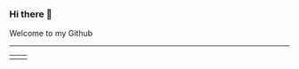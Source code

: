 ### Hi there 👋
Welcome to my Github
<hr>

<!-- ![liux1118's github stats](https://github-readme-stats.vercel.app/api?username=lxKylin&hide=[%22issues%22]&show_icons=true)  -->

<!-- ![Top Langs](https://github-readme-stats.vercel.app/api/top-langs/?username=lxKylin)  -->

<!--| <img align="center" src="https://github-readme-stats.vercel.app/api?username=lxKylin&show_icons=true&hide_border=true" alt="" /> | <img align="center" src="https://github-readme-stats.vercel.app/api/top-langs/?username=lxKylin&layout=compact&hide_border=true" alt="" /> |
| ----------------------------------------------------------------------------------------------------------------------------------------------- | --------------------------------------------------------------------------------------------------------------------------------------------------------- | -->

<!-- <p>
<img align="left" width="47%" src="https://github-readme-stats.vercel.app/api?username=lxKylin&hide=[%22issues%22]&show_icons=true" />
<img align="right" width="47%" src="https://github-readme-stats.vercel.app/api/top-langs/?username=lxKylin&layout=compact&hide=glsl" />
</p> -->

<table>
  <tr>
    <td><img align="center" src="https://github-readme-stats.vercel.app/api?username=lxKylin&show_icons=true&hide_border=true" alt="" /></td>
    <td><img align="center" src="https://github-readme-stats.vercel.app/api/top-langs/?username=lxKylin&layout=compact&hide_border=true" alt="" /></td>
    <!-- <td><img src="https://4sdvg7tqbv.us.aircode.run/juejin?uid=4344859055106215&hide_border=true" alt="Kylin的掘金数据不能同步实时数据" style="zoom:100%;" align="center"/></td> -->
  </tr>
  <!-- <tr>
    <td><img align="center" src="https://github-readme-stats.vercel.app/api/top-langs/?username=lxKylin&layout=compact&hide_border=true" alt="" /></td>
  </tr> -->
</table>
<!--
**lxKylin/lxKylin** is a ✨ _special_ ✨ repository because its `README.md` (this file) appears on your GitHub profile.

Here are some ideas to get you started:

- 🔭 I’m currently working on ...
- 🌱 I’m currently learning ...
- 👯 I’m looking to collaborate on ...
- 🤔 I’m looking for help with ...
- 💬 Ask me about ...
- 📫 How to reach me: ...
- 😄 Pronouns: ...
- ⚡ Fun fact: ...
-->
